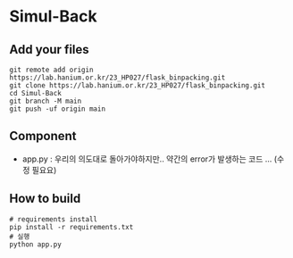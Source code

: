 # Simul-Back

## Add your files

```
git remote add origin https://lab.hanium.or.kr/23_HP027/flask_binpacking.git
git clone https://lab.hanium.or.kr/23_HP027/flask_binpacking.git
cd Simul-Back
git branch -M main
git push -uf origin main

```
## Component
- app.py : 우리의 의도대로 돌아가야하지만.. 약간의 error가 발생하는 코드 ... (수정 필요요)

## How to build
```
# requirements install
pip install -r requirements.txt 
# 실행 
python app.py
```